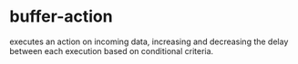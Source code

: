 # buffer-action
executes an action on incoming data, increasing and decreasing the delay between each execution based on conditional criteria.
